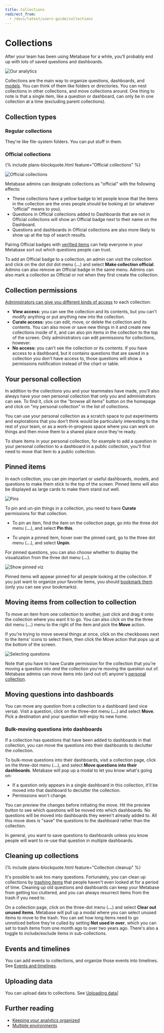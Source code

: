 ```yaml
---
title: Collections
redirect_from:
  - /docs/latest/users-guide/collections
---
```


# Collections

After your team has been using Metabase for a while, you’ll probably end up with lots of saved questions and dashboards.

![Our analytics](./images/our-analytics-page.png)

Collections are the main way to organize questions, dashboards, and [models][models]. You can think of them like folders or directories. You can nest collections in other collections, and move collections around. One thing to note is that a single item, like a question or dashboard, can only be in one collection at a time (excluding parent collections).

## Collection types

### Regular collections

They're like file-system folders. You can put stuff in them.

### Official collections

{% include plans-blockquote.html feature="Official collections" %}

![Official collections](./images/official-collection.png)

Metabase admins can designate collections as "official" with the following effects:

- These collections have a yellow badge to let people know that the items in the collection are the ones people should be looking at (or whatever "official" means to you).
- Questions in Official collections added to Dashboards that are not in Official collections will show an Official badge next to their name on the Dashboard.
- Questions and dashboards in Official collections are also more likely to show up at the top of search results.

Pairing Official badges with [verified items](./content-verification.md) can help everyone in your Metabase sort out which questions people can trust.

To add an Official badge to a collection, an admin can visit the collection and click on the dot dot dot menu (**...**) and select **Make collection official**. Admins can also remove an Official badge in the same menu. Admins can also mark a collection as Official or not when they first create the collection.

## Collection permissions

[Administrators can give you different kinds of access](../permissions/collections.md) to each collection:

- **View access:** you can see the collection and its contents, but you can't modify anything or put anything new into the collection.
- **Curate access:** you can edit, move, or delete the collection and its contents. You can also move or save new things in it and create new collections inside of it, and can also pin items in the collection to the top of the screen. Only administrators can edit permissions for collections, however.
- **No access:** you can't see the collection or its contents. If you have access to a dashboard, but it contains questions that are saved in a collection you don't have access to, those questions will show a permissions notification instead of the chart or table.

## Your personal collection

In addition to the collections you and your teammates have made, you'll also always have your own personal collection that only you and administrators can see. To find it, click on the "browse all items" button on the homepage and click on "my personal collection" in the list of collections.

You can use your personal collection as a scratch space to put experiments and explorations that you don't think would be particularly interesting to the rest of your team, or as a work-in-progress space where you can work on things and then move them to a shared place once they're ready.

To share items in your personal collection, for example to add a question in your personal collection to a dashboard in a public collection, you'll first need to move that item to a public collection.

## Pinned items

In each collection, you can pin important or useful dashboards, models, and questions to make them stick to the top of the screen. Pinned items will also be displayed as large cards to make them stand out well.

![Pins](./images/pinned-items.png)

To pin and un-pin things in a collection, you need to have **Curate** permissions for that collection.

- To pin an item, find the item on the collection page, go into the three dot menu (**...**), and select **Pin this**.

- To unpin a pinned item, hover over the pinned card, go to the three dot menu (**...**), and select **Unpin**.

For pinned questions, you can also choose whether to display the visualization from the three dot menu (**...**).

![Show pinned viz](./images/pinned-show-viz.png)

Pinned items will appear pinned for all people looking at the collection. If you just want to organize _your_ favorite items, you should [bookmark them](./exploration.md#bookmarks) (only you can see your bookmarks).

## Moving items from collection to collection

To move an item from one collection to another, just click and drag it onto the collection where you want it to go. You can also click on the the three dot menu (**...**) menu to the right of the item and pick the **Move** action.

If you're trying to move several things at once, click on the checkboxes next to the items' icons to select them, then click the Move action that pops up at the bottom of the screen.

![Selecting questions](./images/question-checkbox.png)

Note that you have to have Curate permission for the collection that you're moving a question into _and_ the collection you're moving the question out of. Metabase admins can move items into (and out of) anyone's [personal collection](#your-personal-collection).

## Moving questions into dashboards

You can move any question from a collection to a dashboard (and vice versa). Visit a question, click on the three-dot menu (**...**) and select **Move**. Pick a destination and your question will enjoy its new home.

### Bulk-moving questions into dashboards

If a collection has questions that have been added to dashboards in that collection, you can move the questions into their dashboards to declutter the collection.

To bulk-move questions into their dashboards, visit a collection page, click on the three-dot menu (**...**), and select **Move questions into their dashboards**. Metabase will pop up a modal to let you know what's going on:

- If a question only appears in a single dashboard in this collection, it'll be moved into that dashboard to declutter the collection.
- Permissions won't change.

You can preview the changes before initiating the move. Hit the preview button to see which questions will be moved into which dashboards. No questions will be moved into dashboards they weren't already added to. All this move does is "save" the questions to the dashboard rather than the collection.

In general, you want to save questions to dashboards unless you know people will want to re-use that question in multiple dashboards.

## Cleaning up collections

{% include plans-blockquote.html feature="Collection cleanup" %}

It's possible to ask too many questions. Fortunately, you can clean up collections by [trashing items](./delete-and-restore.md) that people haven't even looked at for a period of time. Cleaning up old questions and dashboards can keep your Metabase from getting too cluttered, and you can always resurrect items from the trash if you need to.

On a collection page, click on the three-dot menu (**...**) and select **Clear out unused items**. Metabase will pull up a modal where you can select unused items to move to the trash. You can set how long items need to go unnoticed before they're culled by setting **Not used in over**, which you can set to trash items from one month ago to over two years ago. There's also a toggle to include/exclude items in sub-collections.

## Events and timelines

You can add events to collections, and organize those events into timelines. See [Events and timelines](events-and-timelines.md).

## Uploading data

You can upload data to collections. See [Uploading data](./uploads.md)]

## Further reading

- [Keeping your analytics organized](https://www.metabase.com/learn/metabase-basics/administration/administration-and-operation/same-page)
- [Multiple environments](https://www.metabase.com/learn/metabase-basics/administration/administration-and-operation/multi-env#one-collection-per-environment)

[dashboards]: ../dashboards/introduction.md
[models]: ../data-modeling/models.md
